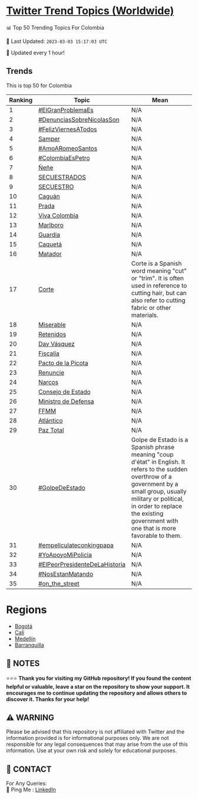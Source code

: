 [Twitter Trend Topics (Worldwide)](https://github.com/ErcinDedeoglu/Twitter-Trend-Topics)
==========


📊 Top 50 Trending Topics For Colombia

📆 Last Updated: `2023-03-03 15:17:03 UTC`

🔧 Updated every 1 hour!


## Trends

This is top 50 for Colombia

| Ranking | Topic | Mean |
| ------- | ------------ | ------------ |
| 1 | [#ElGranProblemaEs](http://twitter.com/search?q=%23ElGranProblemaEs) | N/A |
| 2 | [#DenunciasSobreNicolasSon](http://twitter.com/search?q=%23DenunciasSobreNicolasSon) | N/A |
| 3 | [#FelizViernesATodos](http://twitter.com/search?q=%23FelizViernesATodos) | N/A |
| 4 | [Samper](http://twitter.com/search?q=Samper) | N/A |
| 5 | [#AmoARomeoSantos](http://twitter.com/search?q=%23AmoARomeoSantos) | N/A |
| 6 | [#ColombiaEsPetro](http://twitter.com/search?q=%23ColombiaEsPetro) | N/A |
| 7 | [Ñeñe](http://twitter.com/search?q=%c3%91e%c3%b1e) | N/A |
| 8 | [SECUESTRADOS](http://twitter.com/search?q=SECUESTRADOS) | N/A |
| 9 | [SECUESTRO](http://twitter.com/search?q=SECUESTRO) | N/A |
| 10 | [Caguán](http://twitter.com/search?q=Cagu%c3%a1n) | N/A |
| 11 | [Prada](http://twitter.com/search?q=Prada) | N/A |
| 12 | [Viva Colombia](http://twitter.com/search?q=Viva+Colombia) | N/A |
| 13 | [Marlboro](http://twitter.com/search?q=Marlboro) | N/A |
| 14 | [Guardia](http://twitter.com/search?q=Guardia) | N/A |
| 15 | [Caquetá](http://twitter.com/search?q=Caquet%c3%a1) | N/A |
| 16 | [Matador](http://twitter.com/search?q=Matador) | N/A |
| 17 | [Corte](http://twitter.com/search?q=Corte) | Corte is a Spanish word meaning "cut" or "trim". It is often used in reference to cutting hair, but can also refer to cutting fabric or other materials. |
| 18 | [Miserable](http://twitter.com/search?q=Miserable) | N/A |
| 19 | [Retenidos](http://twitter.com/search?q=Retenidos) | N/A |
| 20 | [Day Vásquez](http://twitter.com/search?q=Day+V%c3%a1squez) | N/A |
| 21 | [Fiscalía](http://twitter.com/search?q=Fiscal%c3%ada) | N/A |
| 22 | [Pacto de la Picota](http://twitter.com/search?q=Pacto+de+la+Picota) | N/A |
| 23 | [Renuncie](http://twitter.com/search?q=Renuncie) | N/A |
| 24 | [Narcos](http://twitter.com/search?q=Narcos) | N/A |
| 25 | [Consejo de Estado](http://twitter.com/search?q=Consejo+de+Estado) | N/A |
| 26 | [Ministro de Defensa](http://twitter.com/search?q=Ministro+de+Defensa) | N/A |
| 27 | [FFMM](http://twitter.com/search?q=FFMM) | N/A |
| 28 | [Atlántico](http://twitter.com/search?q=Atl%c3%a1ntico) | N/A |
| 29 | [Paz Total](http://twitter.com/search?q=Paz+Total) | N/A |
| 30 | [#GolpeDeEstado](http://twitter.com/search?q=%23GolpeDeEstado) | Golpe de Estado is a Spanish phrase meaning "coup d'état" in English. It refers to the sudden overthrow of a government by a small group, usually military or political, in order to replace the existing government with one that is more favorable to them. |
| 31 | [#empeliculateconkingpapa](http://twitter.com/search?q=%23empeliculateconkingpapa) | N/A |
| 32 | [#YoApoyoMiPolicia](http://twitter.com/search?q=%23YoApoyoMiPolicia) | N/A |
| 33 | [#ElPeorPresidenteDeLaHistoria](http://twitter.com/search?q=%23ElPeorPresidenteDeLaHistoria) | N/A |
| 34 | [#NosEstanMatando](http://twitter.com/search?q=%23NosEstanMatando) | N/A |
| 35 | [#on_the_street](http://twitter.com/search?q=%23on_the_street) | N/A |



# Regions

* [Bogotá](</Colombia/Bogotá.md>)
* [Cali](</Colombia/Cali.md>)
* [Medellín](</Colombia/Medellín.md>)
* [Barranquilla](</Colombia/Barranquilla.md>)



## 📝 NOTES

⭐⭐⭐ **Thank you for visiting my GitHub repository! If you found the content helpful or valuable, leave a star on the repository to show your support. It encourages me to continue updating the repository and allows others to discover it. Thanks for your help!**


## ⚠️ WARNING

Please be advised that this repository is not affiliated with Twitter and the information provided is for informational purposes only. We are not responsible for any legal consequences that may arise from the use of this information. Use at your own risk and solely for educational purposes.


## 📨 CONTACT

 For Any Queries:  
            🏓 Ping Me : [LinkedIn](https://www.linkedin.com/in/ercindedeoglu/)
